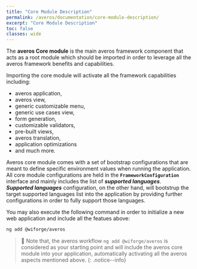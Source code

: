 ```yaml
---
title: "Core Module Description"
permalink: /averos/documentation/core-module-description/
excerpt: "Core Module Description"
toc: false
classes: wide
---
```


The **averos Core module** is the main averos framework component that acts as a root module which should be imported in order to leverage all the averos framework benefits and capabilities.<br/>

Importing the core module will activate all the framework capabilities including:
- averos application, 
- averos view, 
- generic customizable menu, 
- generic use cases view, 
- form generation, 
- customizable validators, 
- pre-built views, 
- averos translation, 
- application optimizations 
- and much more.<br/>

Averos core module comes with a set of bootstrap configurations that are meant to define specific environment values when running the application. <br/>
All core module configurations are held in the **`FrameworkConfiguration`** interface and mainly includes the list of _**supported languages**_.<br/>
_**Supported languages**_ configuration, on the other hand, will bootstrup the target supported languages list into the application by providing further configurations in order to fully support those languages.<br/>

You may also execute the following command in order to initialize a new web application and include all the featues above:

```bash
ng add @wiforge/averos
```


>🚩 Note that, the averos workflow  `ng add @wiforge/averos` is considered as your starting point and will include the averos core module into your application, automatically activating all the averos aspects mentioned above.
{: .notice--info}

